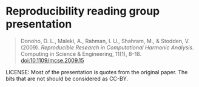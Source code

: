 # Reproducibility reading group presentation

> Donoho, D. L., Maleki, A., Rahman, I. U., Shahram, M., & Stodden, V. (2009).
> _Reproducible Research in Computational Harmonic Analysis_. Computing in
> Science & Engineering, 11(1), 8–18.
> [doi:10.1109/mcse.2009.15](https://doi.org/10.1109/mcse.2009.15)

LICENSE: Most of the presentation is quotes from the original paper. The bits
that are not should be considered as CC-BY.

